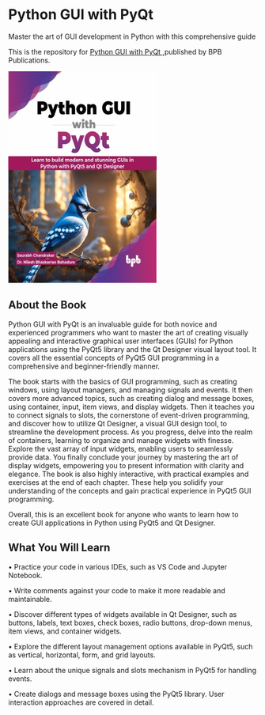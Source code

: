 # Python GUI with PyQt 

Master the art of GUI development in Python with this comprehensive guide

This is the repository for [Python GUI with PyQt
](https://bpbonline.com/products/python-gui-with-pyqt?variant=43049448374472),published by BPB Publications.

<img src="9789355515575.jpg">

## About the Book
Python GUI with PyQt is an invaluable guide for both novice and experienced programmers who want to master the art of creating visually appealing and interactive graphical user interfaces (GUIs) for Python applications using the PyQt5 library and the Qt Designer visual layout tool. It covers all the essential concepts of PyQt5 GUI programming in a comprehensive and beginner-friendly manner.

The book starts with the basics of GUI programming, such as creating windows, using layout managers, and managing signals and events. It then covers more advanced topics, such as creating dialog and message boxes, using container, input, item views, and display widgets. Then it teaches you to connect signals to slots, the cornerstone of event-driven programming, and discover how to utilize Qt Designer, a visual GUI design tool, to streamline the development process. As you progress, delve into the realm of containers, learning to organize and manage widgets with finesse. Explore the vast array of input widgets, enabling users to seamlessly provide data. You finally conclude your journey by mastering the art of display widgets, empowering you to present information with clarity and elegance. The book is also highly interactive, with practical examples and exercises at the end of each chapter. These help you solidify your understanding of the concepts and gain practical experience in PyQt5 GUI programming.

Overall, this is an excellent book for anyone who wants to learn how to create GUI applications in Python using PyQt5 and Qt Designer.

## What You Will Learn
• Practice your code in various IDEs, such as VS Code and Jupyter Notebook.

•  Write comments against your code to make it more readable and maintainable.

•  Discover different types of widgets available in Qt Designer, such as buttons, labels, text boxes, check boxes, radio buttons, drop-down menus, item views, and container widgets. 

•  Explore the different layout management options available in PyQt5, such as vertical, horizontal, form, and grid layouts.

•  Learn about the unique signals and slots mechanism in PyQt5 for handling events.

•  Create dialogs and message boxes using the PyQt5 library. User interaction approaches are covered in detail.  

